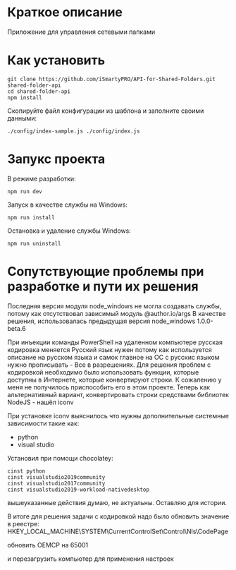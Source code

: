 # Краткое описание
Приложение для управления сетевыми папками

# Как установить
```
git clone https://github.com/iSmartyPRO/API-for-Shared-Folders.git shared-folder-api
cd shared-folder-api
npm install
```

Скопируйте файл конфигурации из шаблона и заполните своими данными:
```
./config/index-sample.js ./config/index.js
```

# Запукс проекта

В режиме разработки:
```
npm run dev
```

Запуск в качестве службы на Windows:
```
npm run install
```

Остановка и удаление службы Windows:
```
npm run uninstall
```


# Сопутствующие проблемы при разработке и пути их решения
Последняя версия модуля node_windows не могла создавать службы, потому как отсутствовал зависимый модуль @author.io/args
В качестве решения, использовалась предыдущая версия node_windows 1.0.0-beta.6

При инъекции команды PowerShell на удаленном компьютере русская кодировка меняется
Русский язык нужен потому как используется описание на русском языка и самок главное на ОС с русскис языком нужно прописывать - Все в разрешениях.
Для решения проблем с кодировкой необходимо было использовать функции, которые доступны в Интернете, которые конвертируют строки. К сожалению у меня не получилось приспособить его в этом проекте.
Теперь как альтернативный вариант, конвертировать строки средствами библиотек NodeJS - нашёл iconv

При установке iconv выяснилось что нужны дополнительные системные зависимости такие как:
* python
* visual studio

Установил при помощи chocolatey:
```
cinst python
cinst visualstudio2019community
cinst visualstudio2017community
cinst visualstudio2019-workload-nativedesktop

```

вышеуказанные действия думаю, не актуальны. Оставляю для истории.

В итоге для решения задачи с кодировкой надо было обновить значение в реестре:
HKEY_LOCAL_MACHINE\SYSTEM\CurrentControlSet\Control\Nls\CodePage

обновить OEMCP на 65001

и перезагрузить компьютер для применения настроек